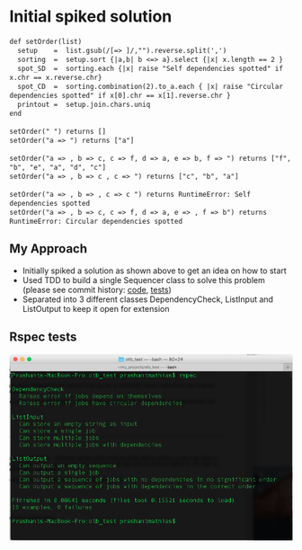 # Initial spiked solution

```
def setOrder(list)
  setup    =  list.gsub(/[=> ]/,"").reverse.split(',')
  sorting  =  setup.sort {|a,b| b <=> a}.select {|x| x.length == 2 }
  spot_SD  =  sorting.each {|x| raise "Self dependencies spotted" if x.chr == x.reverse.chr}
  spot_CD  =  sorting.combination(2).to_a.each { |x| raise "Circular dependencies spotted" if x[0].chr == x[1].reverse.chr }
  printout =  setup.join.chars.uniq
end

setOrder(" ") returns []
setOrder("a => ") returns ["a"]

setOrder("a => , b => c, c => f, d => a, e => b, f => ") returns ["f", "b", "e", "a", "d", "c"]
setOrder("a => , b => c , c => ") returns ["c", "b", "a"]

setOrder("a => , b => , c => c ") returns RuntimeError: Self dependencies spotted
setOrder("a => , b => c, c => f, d => a, e => , f => b") returns RuntimeError: Circular dependencies spotted

```

## My Approach

* Initially spiked a solution as shown above to get an idea on how to start
* Used TDD to build a single Sequencer class to solve this problem (please see commit history:  [code](https://github.com/prashantmathias/otb_test/blob/aae38047c1c4e61b2296be12c477d7275162abbb/lib/sequencer.rb), [tests](https://github.com/prashantmathias/otb_test/blob/aae38047c1c4e61b2296be12c477d7275162abbb/spec/sequencer_spec.rb))
* Separated into 3 different classes DependencyCheck, ListInput and ListOutput to keep it open for extension

## Rspec tests

![rspec](https://github.com/prashantmathias/otb_test/raw/master/images/Rspec_tests.png)
